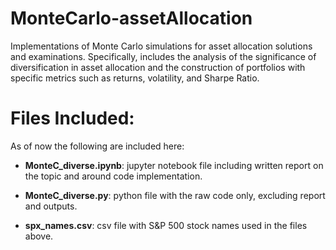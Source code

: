 # MonteCarlo-assetAllocation
Implementations of Monte Carlo simulations for asset allocation solutions and examinations. Specifically, 
includes the analysis of the significance of diversification in asset allocation and the construction of 
portfolios with specific metrics such as returns, volatility, and Sharpe Ratio.

# Files Included:
As of now the following are included here:
 -  **MonteC_diverse.ipynb**: jupyter notebook file including written report on the topic and around code implementation.
 
 -  **MonteC_diverse.py**: python file with the raw code only, excluding report and outputs.
 
 -  **spx_names.csv**: csv file with S&P 500 stock names used in the files above. 
